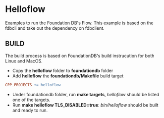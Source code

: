 # Helloflow
Examples to run the Foundation DB's Flow.  This example is based on the fdbcli and take out the dependency on fdbclient.

## BUILD

The build process is based on FoundationDB's build instrucution for both Linux and MacOS.

* Copy the **helloflow** folder to **foundationdb** folder
* Add **helloflow** the **foundationdb/Makefile** build target

```makefile
CPP_PROJECTS += helloflow
```
* Under foundationdb folder, run **make targets**, *helloflow* should be listed one of the targets.
* Run **make helloflow TLS_DISABLED=true**:  *bin/helloflow* should be built and ready to run.

